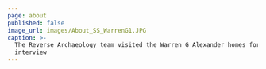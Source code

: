```yaml
---
page: about
published: false
image_url: images/About_SS_WarrenG1.JPG
caption: >-
  The Reverse Archaeology team visited the Warren G Alexander homes for a group
  interview
---
```


